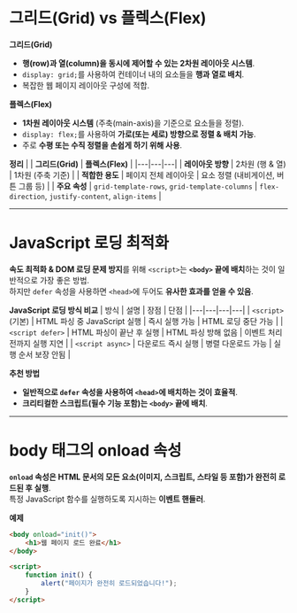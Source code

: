 # **그리드(Grid) vs 플렉스(Flex)**
 **그리드(Grid)**  
   - **행(row)과 열(column)을 동시에 제어할 수 있는 2차원 레이아웃 시스템**.  
   - `display: grid;`를 사용하여 컨테이너 내의 요소들을 **행과 열로 배치**.  
   - 복잡한 웹 페이지 레이아웃 구성에 적합.  

 **플렉스(Flex)**  
   - **1차원 레이아웃 시스템** (주축(main-axis)을 기준으로 요소들을 정렬).  
   - `display: flex;`를 사용하여 **가로(또는 세로) 방향으로 정렬 & 배치 가능**.  
   - 주로 **수평 또는 수직 정렬을 손쉽게 하기 위해 사용**.  

 **정리**
| | **그리드(Grid)** | **플렉스(Flex)** |
|---|---|---|
| **레이아웃 방향** | 2차원 (행 & 열) | 1차원 (주축 기준) |
| **적합한 용도** | 페이지 전체 레이아웃 | 요소 정렬 (내비게이션, 버튼 그룹 등) |
| **주요 속성** | `grid-template-rows`, `grid-template-columns` | `flex-direction`, `justify-content`, `align-items` |

---

# **JavaScript 로딩 최적화**
 **속도 최적화 & DOM 로딩 문제 방지**를 위해 `<script>`는 **`<body>` 끝에 배치**하는 것이 일반적으로 가장 좋은 방법.  
 하지만 `defer` 속성을 사용하면 `<head>`에 두어도 **유사한 효과를 얻을 수 있음**.  

 **JavaScript 로딩 방식 비교**
| 방식 | 설명 | 장점 | 단점 |
|---|---|---|---|
| `<script>` (기본) | HTML 파싱 중 JavaScript 실행 | 즉시 실행 가능 | HTML 로딩 중단 가능 |
| `<script defer>` | HTML 파싱이 끝난 후 실행 | HTML 파싱 방해 없음 | 이벤트 처리 전까지 실행 지연 |
| `<script async>` | 다운로드 즉시 실행 | 병렬 다운로드 가능 | 실행 순서 보장 안됨 |

 **추천 방법**
- **일반적으로 `defer` 속성을 사용하여 `<head>`에 배치하는 것이 효율적**.  
- **크리티컬한 스크립트(필수 기능 포함)는 `<body>` 끝에 배치**.  

---

# **body 태그의 onload 속성**
 **`onload` 속성은 HTML 문서의 모든 요소(이미지, 스크립트, 스타일 등 포함)가 완전히 로드된 후 실행**.  
 특정 JavaScript 함수를 실행하도록 지시하는 **이벤트 핸들러**.  

 **예제**
```html
<body onload="init()">
    <h1>웹 페이지 로드 완료</h1>
</body>

<script>
    function init() {
        alert("페이지가 완전히 로드되었습니다!");
    }
</script>